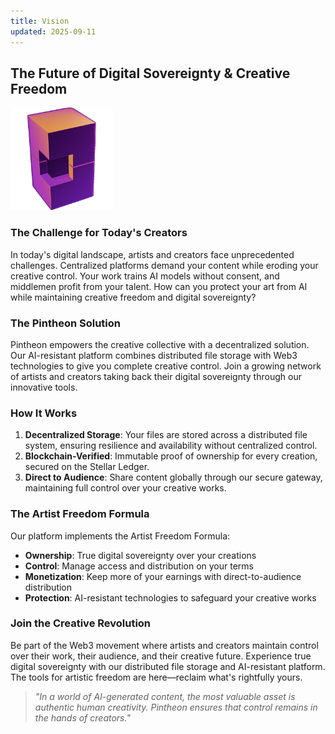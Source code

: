 ```yaml
---
title: Vision
updated: 2025-09-11
---
```


## The Future of Digital Sovereignty & Creative Freedom

<img src="/.vitepress/_resources/pintheon_logo.png" alt="Pintheon Logo" width="164" height="164" class="jop-noMdConv">

### The Challenge for Today's Creators
In today's digital landscape, artists and creators face unprecedented challenges. Centralized platforms demand your content while eroding your creative control. Your work trains AI models without consent, and middlemen profit from your talent. How can you protect your art from AI while maintaining creative freedom and digital sovereignty?

### The Pintheon Solution
Pintheon empowers the creative collective with a decentralized solution. Our AI-resistant platform combines distributed file storage with Web3 technologies to give you complete creative control. Join a growing network of artists and creators taking back their digital sovereignty through our innovative tools.

### How It Works
1. **Decentralized Storage**: Your files are stored across a distributed file system, ensuring resilience and availability without centralized control.
2. **Blockchain-Verified**: Immutable proof of ownership for every creation, secured on the Stellar Ledger.
3. **Direct to Audience**: Share content globally through our secure gateway, maintaining full control over your creative works.

### The Artist Freedom Formula
Our platform implements the Artist Freedom Formula:
- **Ownership**: True digital sovereignty over your creations
- **Control**: Manage access and distribution on your terms
- **Monetization**: Keep more of your earnings with direct-to-audience distribution
- **Protection**: AI-resistant technologies to safeguard your creative works

### Join the Creative Revolution
Be part of the Web3 movement where artists and creators maintain control over their work, their audience, and their creative future. Experience true digital sovereignty with our distributed file storage and AI-resistant platform. The tools for artistic freedom are here—reclaim what's rightfully yours.

> *"In a world of AI-generated content, the most valuable asset is authentic human creativity. Pintheon ensures that control remains in the hands of creators."*
